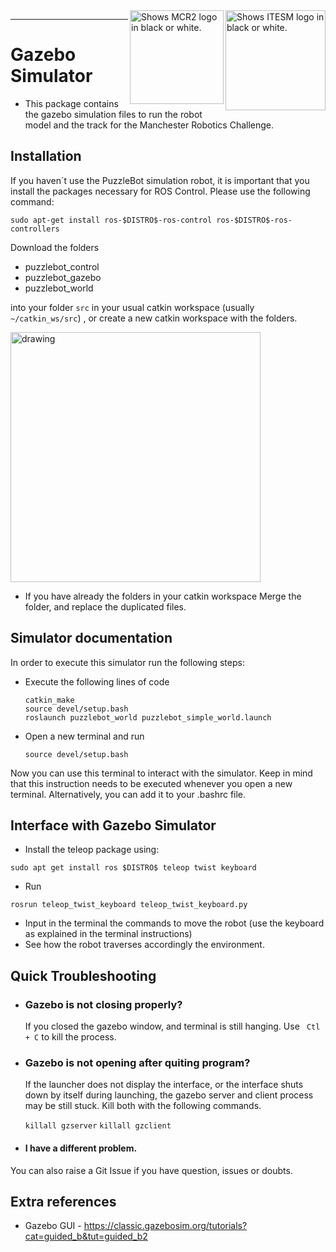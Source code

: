 <picture>
  <source media="(prefers-color-scheme: dark)" srcset="https://github.com/ManchesterRoboticsLtd/TE3002B_Intelligent_Robotics_Implementation/blob/main/Misc/Logos/Logotipo%20Vertical%20Bco_Transparente.png">
  <source media="(prefers-color-scheme: light)" srcset="https://github.com/ManchesterRoboticsLtd/TE3002B_Intelligent_Robotics_Implementation/blob/main/Misc/Logos/Logotipo%20Vertical%20Azul%20transparente.png">
  <img alt="Shows ITESM logo in black or white." width="160" align="right">
</picture>

<picture>
  <source media="(prefers-color-scheme: dark)" srcset="https://github.com/ManchesterRoboticsLtd/TE3002B_Intelligent_Robotics_Implementation/blob/main/Misc/Logos/MCR2_Logo_White.png">
  <source media="(prefers-color-scheme: light)" srcset="https://github.com/ManchesterRoboticsLtd/TE3002B_Intelligent_Robotics_Implementation/blob/main/Misc/Logos/MCR2_Logo_Black.png">
  <img alt="Shows MCR2 logo in black or white." width="150" align="right">
</picture>


---

# Gazebo Simulator

* This package contains the gazebo simulation files to run the robot model and the track for the Manchester Robotics Challenge.

## Installation

If you haven´t use the PuzzleBot simulation robot, it is important that you install the packages necessary for ROS Control. Please use the following command:

 `sudo apt-get install ros-$DISTRO$-ros-control ros-$DISTRO$-ros-controllers`

Download the folders 
  * puzzlebot_control
  * puzzlebot_gazebo
  * puzzlebot_world

into your folder `src`  in your usual catkin workspace (usually `~/catkin_ws/src`) , or create a new catkin workspace with the folders.  

<img src="https://user-images.githubusercontent.com/67285979/187089591-091a9058-dcc1-4abe-80fa-c4405f29bcea.png" alt="drawing" width="400"/>

* If you have already the folders in your catkin workspace Merge the folder, and replace the duplicated files. 

## Simulator documentation

 In order to execute this simulator run the following steps:

* Execute the following lines of code
  ```
  catkin_make
  source devel/setup.bash
  roslaunch puzzlebot_world puzzlebot_simple_world.launch
  ```
* Open a new terminal and run 
  ```
  source devel/setup.bash
  ```
Now you can use this terminal to interact with the simulator. Keep in mind that this instruction needs to be executed whenever you open a new terminal. Alternatively, you can add it to your .bashrc file. 

## Interface with Gazebo Simulator

* Install the teleop package using:
```
sudo apt get install ros $DISTRO$ teleop twist keyboard
```
* Run

```
rosrun teleop_twist_keyboard teleop_twist_keyboard.py
```
* Input in the terminal the commands to move the robot (use the keyboard as explained in the terminal instructions)
* See how the robot traverses accordingly the environment.



## Quick Troubleshooting
- ### Gazebo is not closing properly?
  If you closed the gazebo window, and terminal is still hanging. Use ` Ctl + C`  to kill the process. 
  
- ### Gazebo is not opening after quiting program?
  If the launcher does not display the interface, or the interface shuts down by itself during launching, the gazebo server and client process may be still stuck. Kill both with the following commands. 
  
  `killall gzserver` 
  `killall gzclient` 

- #### I have a different problem.

You can also raise a Git Issue if you have question, issues or doubts. 

## Extra references
- Gazebo GUI - https://classic.gazebosim.org/tutorials?cat=guided_b&tut=guided_b2